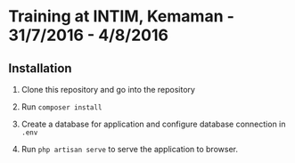 # Training at INTIM, Kemaman - 31/7/2016 - 4/8/2016

## Installation

1. Clone this repository and go into the repository

2. Run `composer install`

3. Create a database for application and configure database connection in `.env`

4. Run `php artisan serve` to serve the application to browser.
